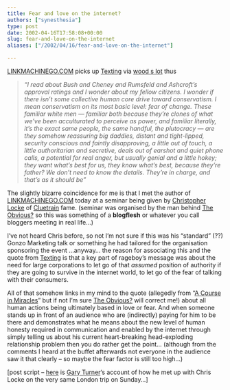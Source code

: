 ```yaml
---
title: Fear and love on the internet?
authors: ["synesthesia"]
type: post
date: 2002-04-16T17:58:08+00:00
slug: fear-and-love-on-the-internet 
aliases: ["/2002/04/16/fear-and-love-on-the-internet"]

---
```

<a href="https://www.timemachinego.com/linkmachinego/" target="_blank">LINKMACHINEGO.COM</a> picks up <a href="https://texting.blogspot.com/?/2002_04_01_texting_archive.html" target="_blank">Texting</a> via <a href="https://www.ncf.ca/%7Eek867/wood_s_lot.html" target="_blank">wood s lot</a> thus 

> _&#8220;I read about Bush and Cheney and Rumsfeld and Ashcroft&#8217;s approval ratings and I wonder about my fellow citizens. I wonder if there isn&#8217;t some collective human core drive toward conservatism. I mean conservatism on its most basic level: fear of change. These familiar white men &#8212; familiar both because they&#8217;re clones of what we&#8217;ve been acculturated to perceive as power, and familiar literally, it&#8217;s the exact same people, the same handful, the plutocracy &#8212; are they somehow reassuring big daddies, distant and tight-lipped, security conscious and faintly disapproving, a little out of touch, a little authoritarian and secretive, deals out of earshot and quiet phone calls, a potential for real anger, but usually genial and a little hokey; they want what&#8217;s best for us, they know what&#8217;s best, because they&#8217;re father? We don&#8217;t need to know the details. They&#8217;re in charge, and that&#8217;s as it should be&#8221;_

The slightly bizarre coincidence for me is that I met the author of <a href="https://www.timemachinego.com/linkmachinego/" target="_blank">LINKMACHINEGO.COM</a> today at a seminar being given by <a href="https://www.rageboy.com" target="_blank">Christopher Locke</a> of <a href="https://www.cluetrain.com/"  target="_blank">Cluetrain</a> fame. (seminar was organised by the man behind <a href="https://www.blaven.demon.co.uk/weblog/blogger.html" target="_blank">The Obvious?</a> so this was something of a **blogflesh** or whatever you call bloggers meeting in real life&#8230;)

I&#8217;ve not heard Chris before, so not I&#8217;m not sure if this was his &#8220;standard&#8221; (??) Gonzo Marketing talk or something he had tailored for the organisation sponsoring the event &#8230;anyway&#8230; the reason for associating this and the quote from <a href="https://texting.blogspot.com/?/2002_04_01_texting_archive.html" target="_blank">Texting</a> is that a key part of rageboy&#8217;s message was about the need for large corporations to let go of that _assumed_ position of authority if they are going to survive in the internet world, to let go of the fear of talking with their consumers.

All of that somehow links in my mind to the quote (allegedly from &#8220;[A Course in Miracles][1]&#8221; but if not I&#8217;m sure <a href="https://www.blaven.demon.co.uk/weblog/blogger.html" target="_blank">The Obvious?</a> will correct me!) about all human actions being ultimately based in love or fear. And when someone stands up in front of an audience who are (indirectly) paying for him to be there and demonstrates what he means about the new level of human honesty required in communication and enabled by the internet through simply telling us about his current heart-breaking head-exploding relationship problem then you do rather get the point&#8230; (although from the comments I heard at the buffet afterwards not everyone in the audience saw it that clearly &#8211; so maybe the fear factor is still too high&#8230;)
  
[post script &#8211; <a href="https://www.garyturner.net/2002_04_01_archive.html#85006195" target="_blank">here</a> is <a href="https://www.garyturner.net/blog.html" target="_blank">Gary Turner</a>&#8216;s account of how he met up with Chris Locke on the very same London trip on Sunday&#8230;]

 [1]: https://www.amazon.co.uk/exec/obidos/ASIN/0670869759/fivegocrazyinmid